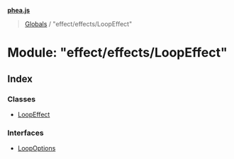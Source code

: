 **[phea.js](../README.md)**

> [Globals](../globals.md) / "effect/effects/LoopEffect"

# Module: "effect/effects/LoopEffect"

## Index

### Classes

* [LoopEffect](../classes/_effect_effects_loopeffect_.loopeffect.md)

### Interfaces

* [LoopOptions](../interfaces/_effect_effects_loopeffect_.loopoptions.md)
